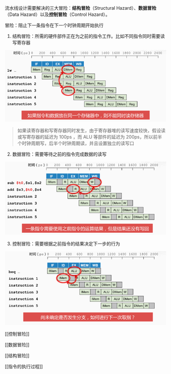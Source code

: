 流水线设计需要解决的三大冒险：**结构冒险**（Structural Hazard）、**数据冒险**（Data Hazard）以及**控制冒险**（Control Hazard）。

冒险：阻止下一条指令在下一个时钟周期开始执行

1. 结构冒险：所需的硬件部件正在为之前的指令工作。比如不同指令同时需要读写寄存器

![image-20201110154900236](assets/image-20201110154900236.png)

> 如果读寄存器和写寄存器同时发生，由于寄存器堆的读写速度较快，假设读或写寄存器的延迟为 100ps ，而 ALU 等部件的延迟为 200ps，所以前半个时钟周期写，后半个时钟周期读，并且设置独立的读写口

2. 数据冒险：需要等待之前的指令完成数据的读写

![image-20201110155047430](assets/image-20201110155047430.png)

3. 控制冒险：需要根据之前指令的结果决定下一步的行为

![image-20201110155127741](assets/image-20201110155127741.png)

[[控制冒险]]

[[数据冒险]]

[[结构冒险]]

[[指令的执行过程]]